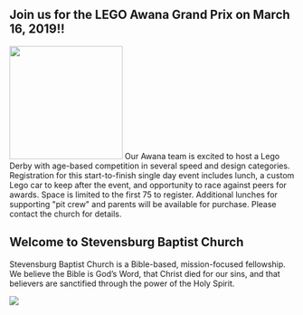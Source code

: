 ## Join us for the LEGO Awana Grand Prix on March 16, 2019!!
<img src="./images/GP_Logo_Grayscale.jpg" width="200">
Our Awana team is excited to host a Lego Derby with age-based competition in several speed and design categories. Registration for this start-to-finish single day event includes lunch, a custom Lego car to keep after the event, and opportunity to race against peers for awards. Space is limited to the first 75 to register. Additional lunches for supporting "pit crew" and parents will be available for purchase. Please contact the church for details.

## Welcome to Stevensburg Baptist Church

Stevensburg Baptist Church is a Bible-based, mission-focused fellowship. We believe the Bible is God’s Word, that Christ died for our sins, and that believers are sanctified through the power of the Holy Spirit.

<img src="./images/church.jpg">

